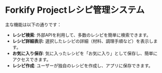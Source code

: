 # Forkify Projectレシピ管理システム

主な機能は以下の通りです：

- **レシピ検索**: 外部APIを利用して、多数のレシピを簡単に検索できます。  
- **レシピ詳細表示**: 選択したレシピの詳細（材料、調理手順など）を表示します。  
- **お気に入り保存**: 気に入ったレシピを「お気に入り」として保存し、簡単にアクセスできます。  
- **レシピ作成**: ユーザーが独自のレシピを作成し、アプリに保存できます。
